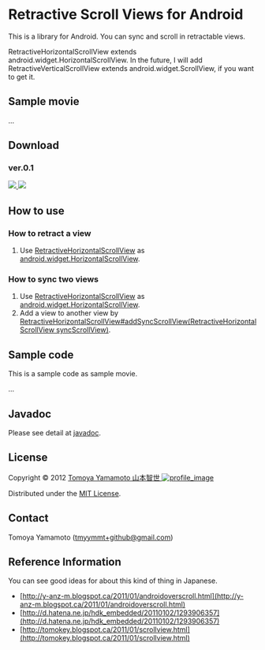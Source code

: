 


Retractive Scroll Views for Android
======================
This is a library for Android. You can sync and scroll in retractable views.

RetractiveHorizontalScrollView extends android.widget.HorizontalScrollView.
In the future, I will add RetractiveVerticalScrollView extends android.widget.ScrollView, if you want to get it.

Sample movie
--------

...

Download
------

### ver.0.1 ###

[ ![](https://github.com/images/modules/download/zip.png) ](https://github.com/tmyymmt/Retractive-Scroll-Views-for-Android/zipball/0.1)
[ ![](https://github.com/images/modules/download/tar.png) ](https://github.com/tmyymmt/Retractive-Scroll-Views-for-Android/zipball/0.1)

How to use
------
### How to retract a view ###

1. Use [RetractiveHorizontalScrollView][rhsv] as [android.widget.HorizontalScrollView][hsv].

### How to sync two views ###

1. Use [RetractiveHorizontalScrollView][rhsv] as [android.widget.HorizontalScrollView][hsv].
2. Add a view to another view by [RetractiveHorizontalScrollView#addSyncScrollView(RetractiveHorizontalScrollView syncScrollView)][rhsv2].

Sample code
--------

This is a sample code as sample movie.

...

Javadoc
--------

Please see detail at [javadoc][rhsv].
  
License
----------
Copyright &copy; 2012 [ Tomoya Yamamoto 山本智世 ![profile_image] ][aboutme]

Distributed under the [MIT License](http://www.opensource.org/licenses/mit-license.php "MIT License").  

Contact
--------

Tomoya Yamamoto (tmyymmt+github@gmail.com)

Reference Information
--------

You can see good ideas for about this kind of thing in Japanese.

- [http://y-anz-m.blogspot.ca/2011/01/androidoverscroll.html](http://y-anz-m.blogspot.ca/2011/01/androidoverscroll.html)
- [http://d.hatena.ne.jp/hdk_embedded/20110102/1293906357](http://d.hatena.ne.jp/hdk_embedded/20110102/1293906357)
- [http://tomokey.blogspot.ca/2011/01/scrollview.html](http://tomokey.blogspot.ca/2011/01/scrollview.html)

[profile_image]: http://tmyymmt.mine.nu/profile/profile-sq_16.png "Profile Image"
[aboutme]: http://about.me/tmyymmt "about me"
[hsv]: http://developer.android.com/reference/android/widget/HorizontalScrollView.html
[rhsv]: http://tmyymmt.github.com/Retractive-Scroll-Views-for-Android/
[rhsv2]: http://tmyymmt.github.com/Retractive-Scroll-Views-for-Android/
